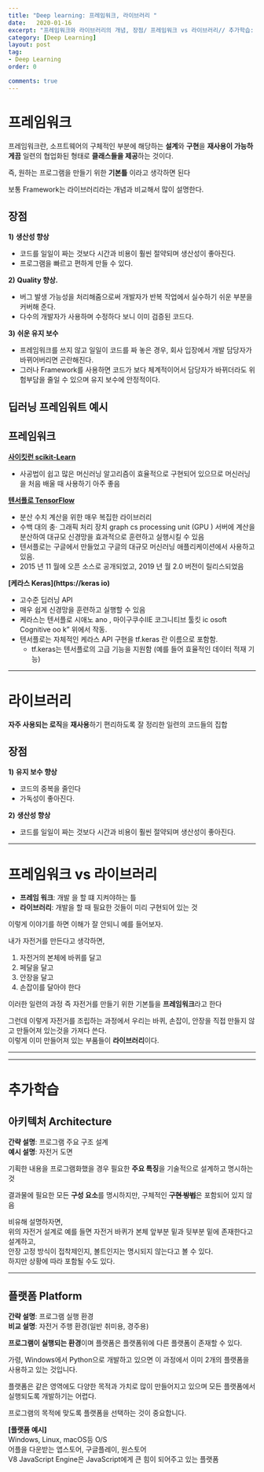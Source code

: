 ```yaml
---
title: "Deep learning: 프레임워크, 라이브러리 "
date:   2020-01-16
excerpt: "프레임워크와 라이브러리의 개념, 장점/ 프레임워크 vs 라이브러리// 추가학습: 아키텍쳐 Architecture와 플랫폼의 정의"
category: [Deep Learning]
layout: post
tag:
- Deep Learning
order: 0

comments: true
---
```


# 프레임워크

프레임워크란, 소프트웨어의 구체적인 부분에 해당하는 **설계**와 **구현**을 **재사용이 가능하게끔** 일련의 협업화된 형태로 **클래스들을 제공**하는 것이다.     

즉, 원하는 프로그램을 만들기 위한 **기본틀** 이라고 생각하면 된다     

보통 Framework는 라이브러리라는 개념과 비교해서 많이 설명한다.

## 장점

**1)** **생산성 향상**            
- 코드를 일일이 짜는 것보다 시간과 비용이 훨씬 절약되며 생산성이 좋아진다.           
- 프로그램을 빠르고 편하게 만들 수 있다.     


**2)** **Quality 향상.**
- 버그 발생 가능성을 처리해줌으로써 개발자가 반복 작업에서 실수하기 쉬운 부분을 커버해 준다.          
- 다수의 개발자가 사용하며 수정하다 보니 이미 검증된 코드다.   

   
**3)** **쉬운 유지 보수**        
- 프레임워크를 쓰지 않고 일일이 코드를 짜 놓은 경우, 회사 입장에서 개발 담당자가 바뀌어버리면 곤란해진다.      
- 그러나 Framework를 사용하면 코드가 보다 체계적이어서 담당자가 바뀌더라도 위험부담을 줄일 수 있으며 유지 보수에 안정적이다. 


## 딥러닝 프레임워트 예시

## 프레임워크    
**[사이킷런 scikit-Learn](http://scikit-learn.org)**        
* 사공법이 쉽고 많은 머신러닝 알고리즘이 효율적으로 구현되어 있으므로 머신러닝을 처음 배울 때 사용하기 아주 좋음      
 
**[텐서플로 TensorFlow](http://tensorflow.org)**     
* 분산 수치 계산을 위한 매우 복집한 라이브러리               
* 수백 대의 충· 그래픽 처리 장치 graph cs processing unit (GPU ) 서버에 계산을 분산하여 대규모 신경망을 효과적으로 훈련하고 실행시킬 수 있음        
* 텐서플로는 구글에서 만들었고 구글의 대규모 머신러닝 애플리케이션에서 사용하고 있음.        
* 2015 년 11 월에 오픈 소스로 공개되었고, 2019 년 월 2.0 버전이 릴리스되었음     

**[케라스 Keras](https://keras io)**      
* 고수준 딥러닝 API        
* 매우 쉽게 신경망을 훈련하고 실행할 수 있음      
* 케라스는 텐서플로 시애노 ano , 마이구쿠수IIE 코그니티브 툴킷 ic osoft Cognitive oo k” 위에서 작동.         
* 텐서플로는 자체적인 케라스 API 구현을 tf.keras 란 이름으로 포함함.       
    * tf.keras는 텐서플로의 고급 기능을 지원함 (예를 들어 효율적인 데이터 적재 기능)




----

# 라이브러리
**자주 사용되는 로직**을 **재사용**하기 편리하도록 잘 정리한 일련의 코드들의 집합     

## 장점
**1)** **유지 보수 향상**     
- 코드의 중복을 줄인다         
- 가독성이 좋아진다.    


**2)** **생산성 향상**        
- 코드를 일일이 짜는 것보다 시간과 비용이 훨씬 절약되며 생산성이 좋아진다.        
     

----

# 프레임워크 vs 라이브러리

* **프레임 워크**: 개발 을 할 떄 지켜야하는 틀      
* **라이브러리**: 개발을 할 때 필요한 것들이 미리 구현되어 있는 것       

이렇게 이야기를 하면 이해가 잘 안되니 예를 들어보자.     

내가 자전거를 만든다고 생각하면,          
1) 자전거의 본체에 바퀴를 달고      
2) 페달을 달고      
3) 안장을 달고    
4) 손잡이를 달아야 한다     


이러한 일련의 과정 즉 자전거를 만들기 위한 기본틀을 **프레임워크**라고 한다       

그런데 이렇게 자전거를 조립하는 과정에서 우리는 바퀴, 손잡이, 안장을 직접 만들지 않고 만들어져 있는것을 가져다 쓴다.      
이렇게 이미 만들어져 있는 부품들이 **라이브러리**이다.



----
-----

# 추가학습

## 아키텍처 Architecture
**간략 설명**: 프로그램 주요 구조 설계    
**예시 설명**: 자전거 도면       


기획한 내용을 프로그램화했을 경우 필요한 **주요 특징**을 기술적으로 설계하고 명시하는 것        

결과물에 필요한 모든 **구성 요소**를 명시하지만, 구체적인 ~~**구현 방법**~~은 포함되어 있지 않음     


비유해 설명하자면,     
위의 자전거 설계로 예를 들면 자전거 바퀴가 본체 앞부분 밑과 뒷부분 밑에 존재한다고 설계하고,     
안장 고정 방식이 접착제인지, 볼트인지는 명시되지 않는다고 볼 수 있다.      
하지만 상황에 따라 포함될 수도 있다.     

---


## 플랫폼 Platform
**간략 설명**: 프로그램 실행 환경        
**비교 설명**: 자전거 주행 환경(일반 취미용, 경주용)



**프로그램이 실행되는 환경**이며 플랫폼은 플랫폼위에 다른 플랫폼이 존재할 수 있다.     

가령, Windows에서 Python으로 개발하고 있으면 이 과정에서 이미 2개의 플랫폼을 사용하고 있는 것입니다.

플랫폼은 같은 영역에도 다양한 목적과 가치로 많이 만들어지고 있으며 모든 플랫폼에서 실행되도록 개발하기는 어렵다.    


프로그램의 목적에 맞도록 플랫폼을 선택하는 것이 중요합니다.

**[플랫폼 예시]**      
Windows, Linux, macOS등 O/S        
어플을 다운받는 앱스토어, 구글플레이, 원스토어        
V8 JavaScript Engine은 JavaScript에게 큰 힘이 되어주고 있는 플랫폼             





    







